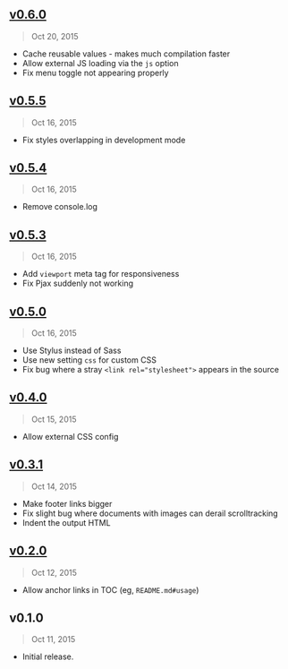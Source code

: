 ## [v0.6.0]
> Oct 20, 2015

- Cache reusable values - makes much compilation faster
- Allow external JS loading via the `js` option
- Fix menu toggle not appearing properly

## [v0.5.5]
> Oct 16, 2015

- Fix styles overlapping in development mode

## [v0.5.4]
> Oct 16, 2015

- Remove console.log

## [v0.5.3]
> Oct 16, 2015

- Add `viewport` meta tag for responsiveness
- Fix Pjax suddenly not working

## [v0.5.0]
> Oct 16, 2015

- Use Stylus instead of Sass
- Use new setting `css` for custom CSS
- Fix bug where a stray `<link rel="stylesheet">` appears in the source

## [v0.4.0]
> Oct 15, 2015

- Allow external CSS config

## [v0.3.1]
> Oct 14, 2015

- Make footer links bigger
- Fix slight bug where documents with images can derail scrolltracking
- Indent the output HTML

## [v0.2.0]
> Oct 12, 2015

- Allow anchor links in TOC (eg, `README.md#usage`)

## v0.1.0
> Oct 11, 2015

- Initial release.

[v0.2.0]: https://github.com/docpress/docpress-base/compare/v0.1.0...v0.2.0
[v0.3.1]: https://github.com/docpress/docpress-base/compare/v0.2.0...v0.3.1
[v0.4.0]: https://github.com/docpress/docpress-base/compare/v0.3.1...v0.4.0
[v0.5.0]: https://github.com/docpress/docpress-base/compare/v0.4.0...v0.5.0
[v0.5.3]: https://github.com/docpress/docpress-base/compare/v0.5.0...v0.5.3
[v0.5.4]: https://github.com/docpress/docpress-base/compare/v0.5.3...v0.5.4
[v0.5.5]: https://github.com/docpress/docpress-base/compare/v0.5.4...v0.5.5
[v0.6.0]: https://github.com/docpress/docpress-base/compare/v0.5.5...v0.6.0
